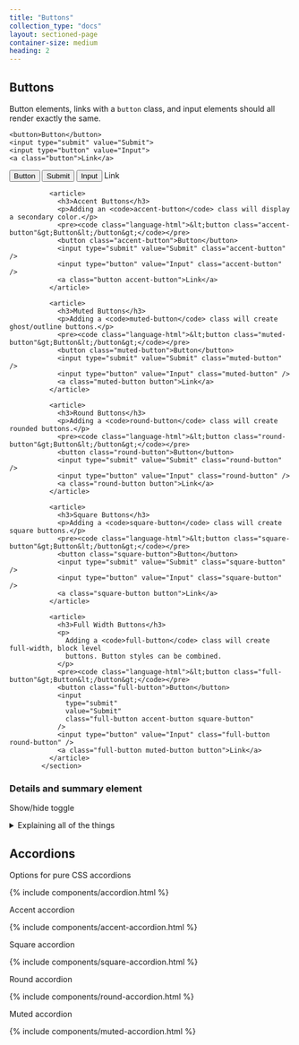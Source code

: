 ```yaml
---
title: "Buttons"
collection_type: "docs"
layout: sectioned-page
container-size: medium
heading: 2
---
```


<h2>Buttons</h2>
                <p>
                  Button elements, links with a <code>button</code> class, and input elements should
                  all render exactly the same.
                </p>
                <pre><code class="language-html">&lt;button&gt;Button&lt;/button&gt;
&lt;input type=&quot;submit&quot; value=&quot;Submit&quot;&gt;
&lt;input type=&quot;button&quot; value=&quot;Input&quot;&gt;
&lt;a class=&quot;button&quot;&gt;Link&lt;/a&gt;</code></pre>
                <button>Button</button>
                <input type="submit" value="Submit" />
                <input type="button" value="Input" />
                <a class="button">Link</a>
              </article>

              <article>
                <h3>Accent Buttons</h3>
                <p>Adding an <code>accent-button</code> class will display a secondary color.</p>
                <pre><code class="language-html">&lt;button class="accent-button"&gt;Button&lt;/button&gt;</code></pre>
                <button class="accent-button">Button</button>
                <input type="submit" value="Submit" class="accent-button" />
                <input type="button" value="Input" class="accent-button" />
                <a class="button accent-button">Link</a>
              </article>

              <article>
                <h3>Muted Buttons</h3>
                <p>Adding a <code>muted-button</code> class will create ghost/outline buttons.</p>
                <pre><code class="language-html">&lt;button class="muted-button"&gt;Button&lt;/button&gt;</code></pre>
                <button class="muted-button">Button</button>
                <input type="submit" value="Submit" class="muted-button" />
                <input type="button" value="Input" class="muted-button" />
                <a class="muted-button button">Link</a>
              </article>

              <article>
                <h3>Round Buttons</h3>
                <p>Adding a <code>round-button</code> class will create rounded buttons.</p>
                <pre><code class="language-html">&lt;button class="round-button"&gt;Button&lt;/button&gt;</code></pre>
                <button class="round-button">Button</button>
                <input type="submit" value="Submit" class="round-button" />
                <input type="button" value="Input" class="round-button" />
                <a class="round-button button">Link</a>
              </article>

              <article>
                <h3>Square Buttons</h3>
                <p>Adding a <code>square-button</code> class will create square buttons.</p>
                <pre><code class="language-html">&lt;button class="square-button"&gt;Button&lt;/button&gt;</code></pre>
                <button class="square-button">Button</button>
                <input type="submit" value="Submit" class="square-button" />
                <input type="button" value="Input" class="square-button" />
                <a class="square-button button">Link</a>
              </article>

              <article>
                <h3>Full Width Buttons</h3>
                <p>
                  Adding a <code>full-button</code> class will create full-width, block level
                  buttons. Button styles can be combined.
                </p>
                <pre><code class="language-html">&lt;button class="full-button"&gt;Button&lt;/button&gt;</code></pre>
                <button class="full-button">Button</button>
                <input
                  type="submit"
                  value="Submit"
                  class="full-button accent-button square-button"
                />
                <input type="button" value="Input" class="full-button round-button" />
                <a class="full-button muted-button button">Link</a>
              </article>
            </section>

### Details and summary element</h2>
Show/hide toggle
  
<details>
  <summary>Explaining all of the things</summary>
  <p>Some explanation goes here...</p>
</details>

## Accordions

Options for pure CSS accordions

{% include components/accordion.html %}

Accent accordion

{% include components/accent-accordion.html %}

Square accordion

{% include components/square-accordion.html %}

Round accordion
  
{% include components/round-accordion.html %}

Muted accordion
    
{% include components/muted-accordion.html %}
